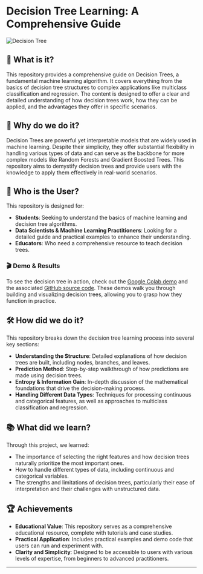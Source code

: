 # **Decision Tree Learning: A Comprehensive Guide**

![Decision Tree](https://img.shields.io/badge/Decision-Tree-green)

## 🌟 **What is it?**
This repository provides a comprehensive guide on Decision Trees, a fundamental machine learning algorithm. It covers everything from the basics of decision tree structures to complex applications like multiclass classification and regression. The content is designed to offer a clear and detailed understanding of how decision trees work, how they can be applied, and the advantages they offer in specific scenarios.

## 🎯 **Why do we do it?**
Decision Trees are powerful yet interpretable models that are widely used in machine learning. Despite their simplicity, they offer substantial flexibility in handling various types of data and can serve as the backbone for more complex models like Random Forests and Gradient Boosted Trees. This repository aims to demystify decision trees and provide users with the knowledge to apply them effectively in real-world scenarios.

## 👥 **Who is the User?**
This repository is designed for:
- **Students**: Seeking to understand the basics of machine learning and decision tree algorithms.
- **Data Scientists & Machine Learning Practitioners**: Looking for a detailed guide and practical examples to enhance their understanding.
- **Educators**: Who need a comprehensive resource to teach decision trees.

### 🎬 **Demo & Results**
To see the decision tree in action, check out the [Google Colab demo](https://colab.research.google.com/drive/1oFhCdeEUeVT21CSJTo5KT00ACeNxCnqL?usp=sharing) and the associated [GitHub source code](https://github.com/QuanHoangNgoc/All_Decision_Tree_Hoang_Ngoc_Quan_22521178). These demos walk you through building and visualizing decision trees, allowing you to grasp how they function in practice.

## 🛠️ **How did we do it?**
This repository breaks down the decision tree learning process into several key sections:
- **Understanding the Structure**: Detailed explanations of how decision trees are built, including nodes, branches, and leaves.
- **Prediction Method**: Step-by-step walkthrough of how predictions are made using decision trees.
- **Entropy & Information Gain**: In-depth discussion of the mathematical foundations that drive the decision-making process.
- **Handling Different Data Types**: Techniques for processing continuous and categorical features, as well as approaches to multiclass classification and regression.

## 📚 **What did we learn?**
Through this project, we learned:
- The importance of selecting the right features and how decision trees naturally prioritize the most important ones.
- How to handle different types of data, including continuous and categorical variables.
- The strengths and limitations of decision trees, particularly their ease of interpretation and their challenges with unstructured data.

## 🏆 **Achievements**
- **Educational Value**: This repository serves as a comprehensive educational resource, complete with tutorials and case studies.
- **Practical Application**: Includes practical examples and demo code that users can run and experiment with.
- **Clarity and Simplicity**: Designed to be accessible to users with various levels of expertise, from beginners to advanced practitioners.

---
